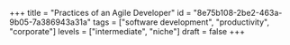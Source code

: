 +++
title =  "Practices of an Agile Developer"
id =  "8e75b108-2be2-463a-9b05-7a386943a31a"
tags =  ["software development", "productivity", "corporate"]
levels =  ["intermediate", "niche"]
draft = false
+++
